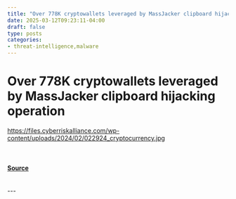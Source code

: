 ```yaml
---
title: "Over 778K cryptowallets leveraged by MassJacker clipboard hijacking operation"
date: 2025-03-12T09:23:11-04:00
draft: false
type: posts
categories: 
- threat-intelligence,malware
---
```

# Over 778K cryptowallets leveraged by MassJacker clipboard hijacking operation
https://files.cyberriskalliance.com/wp-content/uploads/2024/02/022924_cryptocurrency.jpg
<br/>

<br/>


#### [Source](https://www.scworld.com/brief/over-778k-cryptowallets-leveraged-by-massjacker-clipboard-hijacking-operation)

<br/>
---

